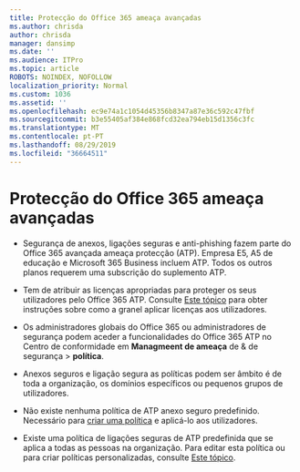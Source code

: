 ```yaml
---
title: Protecção do Office 365 ameaça avançadas
ms.author: chrisda
author: chrisda
manager: dansimp
ms.date: ''
ms.audience: ITPro
ms.topic: article
ROBOTS: NOINDEX, NOFOLLOW
localization_priority: Normal
ms.custom: 1036
ms.assetid: ''
ms.openlocfilehash: ec9e74a1c1054d45356b8347a87e36c592c47fbf
ms.sourcegitcommit: b3e55405af384e868fcd32ea794eb15d1356c3fc
ms.translationtype: MT
ms.contentlocale: pt-PT
ms.lasthandoff: 08/29/2019
ms.locfileid: "36664511"
---
```

# <a name="office-365-advanced-threat-protection"></a>Protecção do Office 365 ameaça avançadas

- Segurança de anexos, ligações seguras e anti-phishing fazem parte do Office 365 avançada ameaça protecção (ATP). Empresa E5, A5 de educação e Microsoft 365 Business incluem ATP. Todos os outros planos requerem uma subscrição do suplemento ATP.

- Tem de atribuir as licenças apropriadas para proteger os seus utilizadores pelo Office 365 ATP. Consulte [Este tópico](https://docs.microsoft.com/office365/admin/subscriptions-and-billing/assign-licenses-to-users) para obter instruções sobre como a granel aplicar licenças aos utilizadores.

- Os administradores globais do Office 365 ou administradores de segurança podem aceder a funcionalidades do Office 365 ATP no Centro de conformidade em **Managmeent de ameaça** de & de segurança \> **política**.

- Anexos seguros e ligação segura as políticas podem ser âmbito é de toda a organização, os domínios específicos ou pequenos grupos de utilizadores.

- Não existe nenhuma política de ATP anexo seguro predefinido. Necessário para [criar uma política](https://docs.microsoft.com/office365/securitycompliance/set-up-atp-safe-attachments-policies) e aplicá-lo aos utilizadores.

- Existe uma política de ligações seguras de ATP predefinida que se aplica a todas as pessoas na organização. Para editar esta política ou para criar políticas personalizadas, consulte [Este tópico](https://docs.microsoft.com/office365/securitycompliance/set-up-atp-safe-links-policies).

